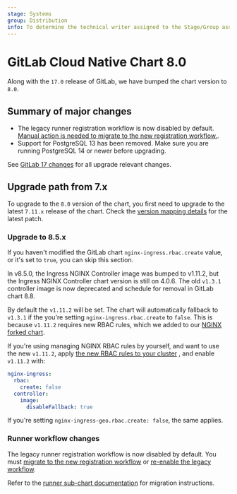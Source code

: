 ```yaml
---
stage: Systems
group: Distribution
info: To determine the technical writer assigned to the Stage/Group associated with this page, see https://handbook.gitlab.com/handbook/product/ux/technical-writing/#designated-technical-writers
---
```


# GitLab Cloud Native Chart 8.0

Along with the `17.0` release of GitLab, we have bumped the chart version to `8.0`.

## Summary of major changes

- The legacy runner registration workflow is now disabled by default. [Manual action is needed to migrate to the new registration workflow.](#runner-workflow-changes).
- Support for PostgreSQL 13 has been removed. Make sure you are running PostgreSQL 14 or newer before upgrading.

See [GitLab 17 changes](https://docs.gitlab.com/ee/update/versions/gitlab_17_changes.html#1700) for all upgrade relevant changes.

## Upgrade path from 7.x

To upgrade to the `8.0` version of the chart, you first need to upgrade to the latest `7.11.x`
release of the chart. Check the [version mapping details](../installation/version_mappings.md) for the latest patch.

### Upgrade to 8.5.x

If you haven't modified the GitLab chart `nginx-ingress.rbac.create` value, or it's set to `true`,
you can skip this section.

In v8.5.0, the Ingress NGINX Controller image was bumped to v1.11.2, but the Ingress NGINX Controller chart version is
still on 4.0.6. The old `v1.3.1` controller image is now deprecated and schedule for removal in GitLab chart 8.8.

By default the `v1.11.2` will be set. The chart will automatically fallback to `v1.3.1` if the you're setting
`nginx-ingress.rbac.create` to `false`. This is because `v1.11.2` requires new RBAC rules, which we added to our
[NGINX forked chart](../charts/nginx/fork.md).

If you're using managing NGINX RBAC rules by yourself, and want to use the new `v1.11.2`, apply
[the new RBAC rules to your cluster](https://gitlab.com/gitlab-org/charts/gitlab/-/merge_requests/3901/diffs?commit_id=93a3cbdb5ad83db95e12fa6c2145df0800493d8b)
, and enable `v1.11.2` with:

```yaml
nginx-ingress:
  rbac:
    create: false
  controller:
    image:
      disableFallback: true
```

If you're setting `nginx-ingress-geo.rbac.create: false`, the same applies.

### Runner workflow changes

The legacy runner registration workflow is now disabled by default. You must
[migrate to the new registration workflow](https://docs.gitlab.com/ee/tutorials/automate_runner_creation/index.html)
or [re-enable the legacy workflow](https://docs.gitlab.com/ee/administration/settings/continuous_integration.html#enable-runner-registrations-tokens).

Refer to the [runner sub-chart documentation](../charts/gitlab/gitlab-runner/index.md#requirements)
for migration instructions.
